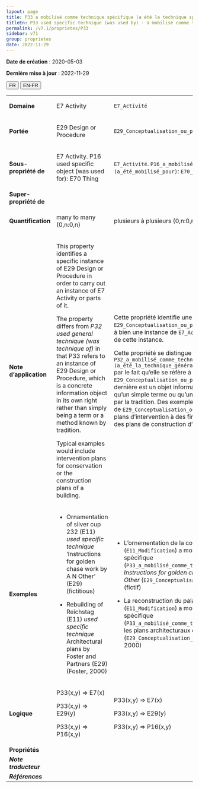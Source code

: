 ```yaml
---
layout: page
title: P33 a mobilisé comme technique spécifique (a été la technique spécifique mise en œuvre dans)
titleEn: P33 used specific technique (was used by) - a mobilisé comme technique spécifique (a été la technique spécifique mise en œuvre dans) 
permalink: /v7.1/proprietes/P33
sidebar: v71
group: proprietes
date: 2022-11-29
---
```


**Date de création** : 2020-05-03

**Dernière mise à jour** : 2022-11-29

<div class="lang-buttons">
  <button id="fr" class="activate">FR</button>
  <button id="en-fr">EN-FR</button>
</div>

<table>
				<tbody>
				<tr>
					<td><strong>Domaine</strong></td>
					<td class="en"><p>E7 Activity</p>
							</td>
						<td><p><code class="language-plaintext highlighter-rouge">E7_Activité</code> </p>
							</td>
						</tr>
					<tr>
					<td><strong>Portée</strong></td>
					<td class="en"><p>E29 Design or Procedure</p>
							</td>
						<td><p><code class="language-plaintext highlighter-rouge">E29_Conceptualisation_ou_procédure</code> </p>
							</td>
						</tr>
					<tr>
					<td><strong>Sous-propriété de</strong></td>
					<td class="en"><p>E7 Activity. P16 used specific object (was used for): E70 Thing</p>
							</td>
						<td><p><code class="language-plaintext highlighter-rouge">E7_Activité</code>. <code class="language-plaintext highlighter-rouge">P16_a_mobilisé_l’objet_spécifique (a_été_mobilisé_pour)</code>: <code class="language-plaintext highlighter-rouge">E70_Chose</code> </p>
							</td>
						</tr>
					<tr>
					<td><strong>Super-propriété de</strong></td>
					<td class="en"><p></p>
							</td>
						<td><p></p>
							</td>
						</tr>
					<tr>
					<td><strong>Quantification</strong></td>
					<td class="en"><p>many to many (0,n:0,n)</p>
							</td>
						<td><p>plusieurs à plusieurs (0,n:0,n)</p>
							</td>
						</tr>
					<tr>
					<td><strong>Note d’application</strong></td>
					<td class="en"><p>This property identifies a specific instance of E29 Design or Procedure in order to carry out an instance of E7 Activity or parts of it. <strong></strong></p>
							<p></p>
							<p>The property differs from <em>P32 used general technique (was technique of)</em> in that P33 refers to an instance of E29 Design or Procedure, which is a concrete information object in its own right rather than simply being a term or a method known by tradition. <strong></strong></p>
							<p>Typical examples would include intervention plans for conservation or the construction plans of a building.</p>
							</td>
						<td><p>Cette propriété identifie une instance spécifique de <code class="language-plaintext highlighter-rouge">E29_Conceptualisation_ou_procédure</code> afin de mener à bien une instance de <code class="language-plaintext highlighter-rouge">E7_Activité</code> ou des parties de cette instance. </p>
							<p></p>
							<p>Cette propriété se distingue de <code class="language-plaintext highlighter-rouge">P32_a_mobilisé_comme_technique_générale (a_été_la_technique_générale_mise_en_œuvre_dans)</code>  par le fait qu’elle se réfère à une instance de <code class="language-plaintext highlighter-rouge">E29_Conceptualisation_ou_procédure</code>. Cette dernière est un objet informationnel concret plutôt qu’un simple terme ou qu’une méthode rapportée par la tradition. Des exemples typiques d’instances de <code class="language-plaintext highlighter-rouge">E29_Conceptualisation_ou_procédure</code> sont des plans d’intervention à des fins de conservation ou des plans de construction d’un bâtiment. </p>
							</td>
						</tr>
					<tr>
					<td><strong>Exemples</strong></td>
					<td class="en"><ul><li><p>Ornamentation of silver cup 232 (E11) <em>used specific technique</em> ‘Instructions for golden chase work by A N Other’ (E29) (fictitious)<strong></strong></p>
							</li>
									<li><p>Rebuilding of Reichstag (E11) <em>used specific technique</em> Architectural plans by Foster and Partners (E29) (Foster, 2000)</p>
							</li></ul>
										</td>
						<td><ul><li><p>L’ornementation de la coupe en argent « 232 » (<code class="language-plaintext highlighter-rouge">E11_Modification</code>) a mobilisé comme technique spécifique (<code class="language-plaintext highlighter-rouge">P33_a_mobilisé_comme_technique_spécifique</code>) <em>Instructions for golden chase work by A. N. Other</em> (<code class="language-plaintext highlighter-rouge">E29_Conceptualisation_ou_procédure</code>) (fictif) </p>
							</li>
									<li><p>La reconstruction du palais du Reichstag (<code class="language-plaintext highlighter-rouge">E11_Modification</code>) a mobilisé comme technique spécifique (<code class="language-plaintext highlighter-rouge">P33_a_mobilisé_comme_technique_spécifique</code>) les plans architecturaux de Foster et Partners (<code class="language-plaintext highlighter-rouge">E29_Conceptualisation_ou_procédure</code>) (Foster, 2000) </p>
							</li></ul>
										</td>
						</tr>
					<tr>
					<td><strong>Logique</strong></td>
					<td class="en"><p>P33(x,y) ⇒ E7(x)</p>
							<p>P33(x,y) ⇒ E29(y)</p>
							<p>P33(x,y) ⇒ P16(x,y)</p>
							</td>
						<td><p>P33(x,y) ⇒ E7(x)</p>
							<p>P33(x,y) ⇒ E29(y)</p>
							<p>P33(x,y) ⇒ P16(x,y)</p>
							</td>
						</tr>
					<tr>
					<td><strong>Propriétés</strong></td>
					<td class="en"><p></p>
							</td>
						<td><p></p>
							</td>
						</tr>
					<tr>
					<td><strong><em>Note traducteur</em></strong></td>
					<td colspan="2"><p></p>
							</td>
						</tr>
					<tr>
					<td><strong><em>Références</em></strong></td>
					<td colspan="2"><p><em></em></p>
							</td>
						</tr>
					</tbody>
				</table>
				